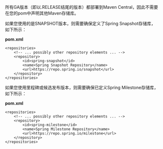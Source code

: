 所有GA版本（即以.RELEASE结尾的版本）都部署到Maven Central，因此不需要在您的pom中声明其他Maven存储库。

如果您使用的是SNAPSHOT版本，则需要确保定义了Spring Snapshot存储库，如下所示：

**pom.xml**

```
<repositories>
    <!-- ... possibly other repository elements ... -->
    <repository>
        <id>spring-snapshot</id>
        <name>Spring Snapshot Repository</name>
        <url>https://repo.spring.io/snapshot</url>
    </repository>
</repositories>
```

如果您使用里程碑或候选发布版本，则需要确保已定义Spring Milestone存储库，如下所示：

**pom.xml**

```
<repositories>
    <!-- ... possibly other repository elements ... -->
    <repository>
        <id>spring-milestone</id>
        <name>Spring Milestone Repository</name>
        <url>https://repo.spring.io/milestone</url>
    </repository>
</repositories>
```



